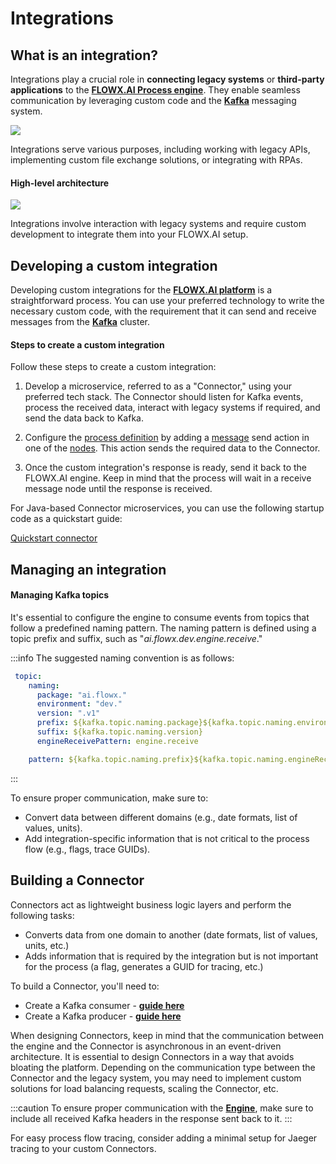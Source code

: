 # Integrations

## What is an integration?

Integrations play a crucial role in **connecting legacy systems** or **third-party applications** to the [**FLOWX.AI Process engine**](../../terms/flowxai-process-engine). They enable seamless communication by leveraging custom code and the [**Kafka**](../../terms/flowx-kafka) messaging system.

![](https://s3.eu-west-1.amazonaws.com/docx.flowx.ai/platform-deep-dive/integrations_hl.jpeg)

Integrations serve various purposes, including working with legacy APIs, implementing custom file exchange solutions, or integrating with RPAs.

#### High-level architecture 

![](https://s3.eu-west-1.amazonaws.com/docx.flowx.ai/platform-deep-dive/intgr_final.png)

Integrations involve interaction with legacy systems and require custom development to integrate them into your FLOWX.AI setup.

## Developing a custom integration

Developing custom integrations for the [**FLOWX.AI platform**](../../terms/flowx) is a straightforward process. You can use your preferred technology to write the necessary custom code, with the requirement that it can send and receive messages from the [**Kafka**](../../terms/flowx-kafka) cluster.

#### Steps to create a custom integration

Follow these steps to create a custom integration:

1. Develop a microservice, referred to as a "Connector," using your preferred tech stack. The Connector should listen for Kafka events, process the received data, interact with legacy systems if required, and send the data back to Kafka.

2. Configure the [process definition](../../building-blocks/process/process-definition.md) by adding a [message](../../building-blocks/node/message-send-received-task-node.md) send action in one of the [nodes](../../building-blocks/node/node.md). This action sends the required data to the Connector.

3. Once the custom integration's response is ready, send it back to the FLOWX.AI engine. Keep in mind that the process will wait in a receive message node until the response is received.

For Java-based Connector microservices, you can use the following startup code as a quickstart guide:

[Quickstart connector](https://github.com/flowx-ai/quickstart-connector)

## Managing an integration

#### Managing Kafka topics

It's essential to configure the engine to consume events from topics that follow a predefined naming pattern. The naming pattern is defined using a topic prefix and suffix, such as "*ai.flowx.dev.engine.receive*."

:::info
The suggested naming convention is as follows:

```yaml
 topic:
    naming:
      package: "ai.flowx."
      environment: "dev."
      version: ".v1"
      prefix: ${kafka.topic.naming.package}${kafka.topic.naming.environment}
      suffix: ${kafka.topic.naming.version}
      engineReceivePattern: engine.receive

    pattern: ${kafka.topic.naming.prefix}${kafka.topic.naming.engineReceivePattern}*
```
:::

To ensure proper communication, make sure to:

* Convert data between different domains (e.g., date formats, list of values, units).
* Add integration-specific information that is not critical to the process flow (e.g., flags, trace GUIDs).

## Building a Connector

Connectors act as lightweight business logic layers and perform the following tasks:

* Converts data from one domain to another (date formats, list of values, units, etc.)
* Adds information that is required by the integration but is not important for the process (a flag, generates a GUID for tracing, etc.)


To build a Connector, you'll need to:

* Create a Kafka consumer - [**guide here**](./creating-a-kafka-consumer.md)
* Create a Kafka producer - [**guide here**](./creating-a-kafka-producer.md)

When designing Connectors, keep in mind that the communication between the engine and the Connector is asynchronous in an event-driven architecture. It is essential to design Connectors in a way that avoids bloating the platform. Depending on the communication type between the Connector and the legacy system, you may need to implement custom solutions for load balancing requests, scaling the Connector, etc.

:::caution
To ensure proper communication with the [**Engine**](../../terms/flowxai-process-engine), make sure to include all received Kafka headers in the response sent back to it.
:::

For easy process flow tracing, consider adding a minimal setup for Jaeger tracing to your custom Connectors.